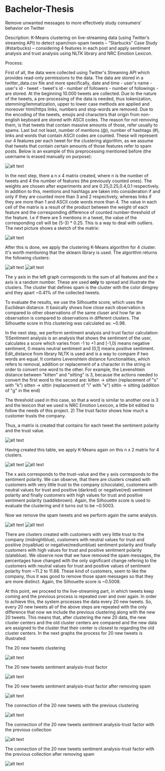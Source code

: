 # Bachelor-Thesis
Remove unwanted messages to more effectively study consumers’ behavior on Twitter

Description: K-Means clustering on live-streaming data (using Twitter’s streaming
API) to detect spam/non-spam tweets – “Starbucks” Case Study (#starbucks) –
considering 4 features in each post and apply sentiment analysis and trust analysis
using NLTK library and NRC Emotion Lexicon.

Process: 

  First of all, the data were collected using Twitter's Streaming API which provides read-only permissions to the data. The data are stored in a twitter_data.csv file and more specifically, date and time - user's name - user's id - tweet - tweet's id - number of followers - number of followings - are stored. At the beginning 10.000 tweets are collected. Due to the nature of the tweets, a pre-processing of the data is needed, thus tokenization, stemming/lemmatization, upper to lower case methods are applied and moreover html/https links, numbers and stop-words are removed. Due to the encoding of the tweets, emojis and characters that origin from non-english keyboard are stored with ASCII codes. The reason for not removing them, is that tweets that contain massive amounts of those, refer usually to spams. Last but not least, number of mentions (@), number of hashtags (#), links and words that contain ASCII codes are counted. These will represent our 4 features per each tweet for the clustering algorithm, as we assume that tweets that contain certain amounts of those features refer to spam posts. Below is an example of this preprocessing mentioned before (the username is erased manually on purpose):
  
![alt text](https://github.com/VasileiosKarapoulios/Bachelor-Thesis/blob/main/Preprocessing.PNG?raw=true)

  In the next step, there a n x 4 matrix created, where n is the number of tweets and 4 the number of features (the previously counted ones). The weights are chosen after experiments and are 0.25,0.25,0.4,0.1 respectively. In addition to this, mentions and hashtags are taken into consideration if and only if they are counted more than 3 and 2 respectively, whereas links if they are more than 1 and ASCII code words more than 4. The value in each cell of the matrix is a result of the product between the weight of each feature and the corresponding difference of counted number-threshold of the feature. I.e if there are 5 mentions in a tweet, the value of the corresponding cell will be 
(5-3) * 0.25. This is a way to deal with outliers. The next picture shows a sketch of the matrix:

![alt text](https://github.com/VasileiosKarapoulios/Bachelor-Thesis/blob/main/Matrix.PNG?raw=true)

  After this is done, we apply the clustering K-Means algorithm for 4 cluster. It's worth mentioning that the sklearn library is used. The algorithm returns the following clusters: 
  
![alt text](https://github.com/VasileiosKarapoulios/Bachelor-Thesis/blob/main/Clustering10000.PNG?raw=true)
![alt text](https://github.com/VasileiosKarapoulios/Bachelor-Thesis/blob/main/PercentTweets.PNG?raw=true)

The y axis in the left graph corresponds to the sum of all features and the x axis is a random number. These are used **only** to spread and illustrate the clusters. The cluster that defines spam is the cluster with the color dimgrey and they apart ~0.41% of the collected tweets. 

  To evaluate the results, we use the Silhouette score, which uses the Euclidean distance. It basically shows how close each observation is compared to other observations of the same cluser and how far an observation is compared to observations in different clusters. The Silhouette score in this clustering was calculated as: ~0.98.
  
   In the next step, we perform sentiment analysis and trust factor calculation:
   1)Sentiment analysis is an analysis that shows the sentiment of the user, calculates a score which varies from -1 to +1 and \[-1,0) means negative sentiment, 0 means neutral sentiment and (0,1] means positive sentiment. Edit_distance from library NLTK is used and is a way to compare if two words are equal. It contains Levenshtein distance functionalities, which refers to removal, addition or replacement of a character in the string in order to convert one word to the other. For example, the Levenshtein distance between "kitten" and "sitting" is 3, because the actions needed to convert the first word to the second are:
      kitten → sitten (replacement of "s" with "k")
      sitten → sittin (replacement of "i" with "e")
      sittin → sitting (addition of "g" in the end)
      
   The threshold used in this case, so that a word is similar to another one is 3 and the lexicon that we used is NRC Emotion Lexicon, a little bit editied to follow the needs of this project. 
   2) The trust factor shows how much a customer trusts the company. 
   
Thus, a matrix is created that contains for each tweet the sentiment polarity and the trust value.
   
![alt text](https://github.com/VasileiosKarapoulios/Bachelor-Thesis/blob/main/SentimentTrust.PNG?raw=true)  

Having created this table, we apply K-Means again on this n x 2 matrix for 4 clusters. 

![alt text](https://github.com/VasileiosKarapoulios/Bachelor-Thesis/blob/main/SentimentTrust10000.PNG?raw=true)
![alt text](https://github.com/VasileiosKarapoulios/Bachelor-Thesis/blob/main/PercentSentimentTrust.PNG?raw=true) 

The x axis corresponds to the trust-value and the y axis corresponds to the sentiment polarity. We can observe, that there are clusters created with customers with very little trust to the company (chocolate), customers with neutral values for trust and positive (darkred) or negative(red) sentiment polarity and finally customers with high values for trust and positive sentiment polarity (saddlebrown). Again, the Silhouette score is used to evaluate the clustering and it turns out to be ~0.5003. 

  Now we remove the spam tweets and we perform again the same analysis.
  
![alt text](https://github.com/VasileiosKarapoulios/Bachelor-Thesis/blob/main/SentimentTrust10000NoSpam.PNG?raw=true)
![alt text](https://github.com/VasileiosKarapoulios/Bachelor-Thesis/blob/main/PercentSentimentTrust10000NoSpam.PNG?raw=true) 

There are clusters created with customers with very little trust to the company (midnightblue), customers with neutral values for trust and positive (royalblue) or negative(mediumblue) sentiment polarity and finally customers with high values for trust and positive sentiment polarity (slateblue). We observe now that we have removed the spam messages, the percentages have changed with the only significant change refering to the customers with neutral values for trust and positive values of sentiment polarity from ~11.2 to 11.68. These kind of customers, seem to like the company, thus it was good to remove those spam messages so that they are more distinct. Again, the Silhouette score is ~0.5008.

  At this point, we proceed to the live-streaming part, in which tweets keep coming and the previous process is repeated over and over again. In order to achieve this, the system processes the data every 20 new tweets. So, every 20 new tweets all of the above steps are repeated with the only difference that now we include the previous clustering along with the new 20 tweets. This means that, after clustering the new 20 data, the new cluster centers and the old cluster centers are compared and the new data are assigned to the cluster that their center is closest to regarding the old cluster centers. In the next graphs the process for 20 new tweets is illustrated:

The 20 new tweets clustering

![alt text](https://github.com/VasileiosKarapoulios/Bachelor-Thesis/blob/main/20newtweetsClustering.PNG?raw=true)

The 20 new tweets sentiment analysis-trust factor

![alt text](https://github.com/VasileiosKarapoulios/Bachelor-Thesis/blob/main/20newtweetsSentimentTrust.PNG?raw=true) 

The 20 new tweets sentiment analysis-trust factor after removing spam

![alt text](https://github.com/VasileiosKarapoulios/Bachelor-Thesis/blob/main/20newtweetsSentimentTrustNoSpam.PNG?raw=true)

The connection of the 20 new tweets with the previous clustering

![alt text](https://github.com/VasileiosKarapoulios/Bachelor-Thesis/blob/main/ClusterConnection1020.PNG?raw=true)

The connection of the 20 new tweets sentiment analysis-trust factor with the previous collection

![alt text](https://github.com/VasileiosKarapoulios/Bachelor-Thesis/blob/main/SentimentTrustConnection1020.PNG?raw=true)

The connection of the 20 new tweets sentiment analysis-trust factor with the previous collection after removing spam

![alt text](https://github.com/VasileiosKarapoulios/Bachelor-Thesis/blob/main/SentimentTrustConnection1020NoSpam.PNG?raw=true) 


  

